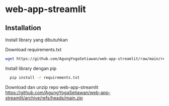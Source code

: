 # web-app-streamlit


## Installation

Install library yang dibutuhkan

Download requirements.txt
```bash
wget https://github.com/AgungYogaSetiawan/web-app-streamlit/raw/main/requirement.txt
```

Install library dengan pip
```bash
  pip install -r requirements.txt
```

Download dan unzip repo web-app-streamlit
https://github.com/AgungYogaSetiawan/web-app-streamlit/archive/refs/heads/main.zip

    
